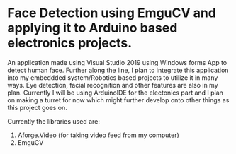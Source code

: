 # Face Detection using EmguCV and applying it to Arduino based electronics projects.

An application made using Visual Studio 2019 using Windows forms App to detect human face. Further along the line, I plan to integrate this 
application into my embeddded system/Robotics based projects to utilize it in many ways. Eye detection, facial recognition and other features are also in my plan. Currently I will be using ArduinoIDE for the electonics part and I plan on making a turret for now which might further develop onto other things as this project goes on.

Currently the libraries used are:
1. Aforge.Video (for taking video feed from my computer)
2. EmguCV 
